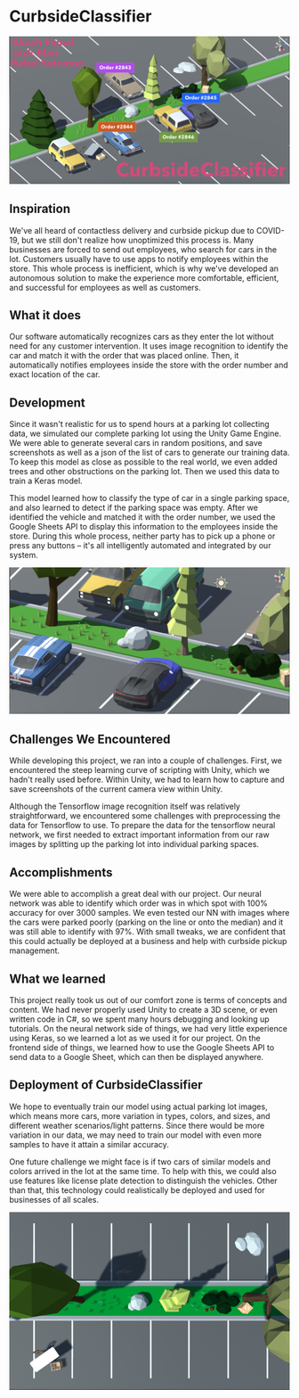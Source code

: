 # CurbsideClassifier

![](./images/Thumbnail.png)

## Inspiration

We've all heard of contactless delivery and curbside pickup due to COVID-19, but we still don't realize how unoptimized this process is. Many businesses are forced to send out employees, who search for cars in the lot. Customers usually have to use apps to notify employees within the store. This whole process is inefficient, which is why we've developed an autonomous solution to make the experience more comfortable, efficient, and successful for employees as well as customers.

## What it does

Our software automatically recognizes cars as they enter the lot without need for any customer intervention. It uses image recognition to identify the car and match it with the order that was placed online. Then, it automatically notifies employees inside the store with the order number and exact location of the car.

## Development

Since it wasn't realistic for us to spend hours at a parking lot collecting data, we simulated our complete parking lot using the Unity Game Engine. We were able to generate several cars in random positions, and save screenshots as well as a json of the list of cars to generate our training data. To keep this model as close as possible to the real world, we even added trees and other obstructions on the parking lot. Then we used this data to train a Keras model.

This model learned how to classify the type of car in a single parking space, and also learned to detect if the parking space was empty. After we identified the vehicle and matched it with the order number, we used the Google Sheets API to display this information to the employees inside the store. During this whole process, neither party has to pick up a phone or press any buttons – it's all intelligently automated and integrated by our system.

![](./images/image1.png)

## Challenges We Encountered

While developing this project, we ran into a couple of challenges. First, we encountered the steep learning curve of scripting with Unity, which we hadn't really used before. Within Unity, we had to learn how to capture and save screenshots of the current camera view within Unity.

Although the Tensorflow image recognition itself was relatively straightforward, we encountered some challenges with preprocessing the data for Tensorflow to use. To prepare the data for the tensorflow neural network, we first needed to extract important information from our raw images by splitting up the parking lot into individual parking spaces.

## Accomplishments

We were able to accomplish a great deal with our project. Our neural network was able to identify which order was in which spot with 100% accuracy for over 3000 samples. We even tested our NN with images where the cars were parked poorly (parking on the line or onto the median) and it was still able to identify with 97%. With small tweaks, we are confident that this could actually be deployed at a business and help with curbside pickup management. 

## What we learned

This project really took us out of our comfort zone is terms of concepts and content. We had never properly used Unity to create a 3D scene, or even written code in C#, so we spent many hours debugging and looking up tutorials. On the neural network side of things, we had very little experience using Keras, so we learned a lot as we used it for our project. On the frontend side of things, we learned how to use the Google Sheets API to send data to a Google Sheet, which can then be displayed anywhere.

## Deployment of CurbsideClassifier

We hope to eventually train our model using actual parking lot images, which means more cars, more variation in types, colors, and sizes, and different weather scenarios/light patterns. Since there would be more variation in our data, we may need to train our model with even more samples to have it attain a similar accuracy.

One future challenge we might face is if two cars of similar models and colors arrived in the lot at the same time. To help with this, we could also use features like license plate detection to distinguish the vehicles. Other than that, this technology could realistically be deployed and used for businesses of all scales.

![](./images/image2.png)
